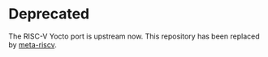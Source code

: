 # Deprecated

The RISC-V Yocto port is upstream now.  This repository has been
replaced by [meta-riscv](https://github.com/riscv/meta-riscv).
